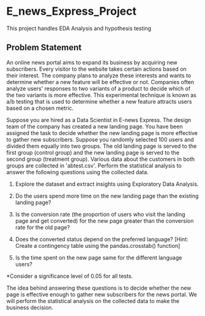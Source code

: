 # E_news_Express_Project
This project handles EDA Analysis and hypothesis testing
## Problem Statement

An online news portal aims to expand its business by acquiring new subscribers. Every visitor to the website takes certain actions based on their interest. The company plans to analyze these interests and wants to determine whether a new feature will be effective or not. Companies often analyze users' responses to two variants of a product to decide which of the two variants is more effective. This experimental technique is known as a/b testing that is used to determine whether a new feature attracts users based on a chosen metric.

Suppose you are hired as a Data Scientist in E-news Express. The design team of the company has created a new landing page. You have been assigned the task to decide whether the new landing page is more effective to gather new subscribers. Suppose you randomly selected 100 users and divided them equally into two groups. The old landing page is served to the first group (control group) and the new landing page is served to the second group (treatment group). Various data about the customers in both groups are collected in 'abtest.csv'. Perform the statistical analysis to answer the following questions using the collected data.

1. Explore the dataset and extract insights using Exploratory Data Analysis.

2. Do the users spend more time on the new landing page than the existing landing page?

3. Is the conversion rate (the proportion of users who visit the landing page and get converted) for the new page greater than the conversion rate for the old page?

4. Does the converted status depend on the preferred language? [Hint: Create a contingency table using the pandas.crosstab() function]

5. Is the time spent on the new page same for the different language users?


*Consider a significance level of 0.05 for all tests.

The  idea  behind  answering  these  questions  is  to  decide  whether  the  new  page  is  effective  enough  to  gather  new subscribers for the news portal. We will perform the statistical analysis on the collected data to make the business decision.
